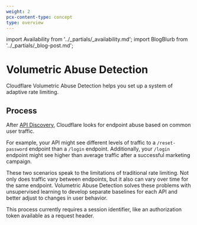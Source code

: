```yaml
---
weight: 2
pcx-content-type: concept
type: overview
---
```


import Availability from '../_partials/_availability.md';
import BlogBlurb from '../_partials/_blog-post.md';

# Volumetric Abuse Detection

<Availability />

Cloudflare Volumetric Abuse Detection helps you set up a system of adaptive rate limiting.

## Process

After [API Discovery](../api-discovery), Cloudflare looks for endpoint abuse based on common user traffic.

For example, your API might see different levels of traffic to a `/reset-password` endpoint than a `/login` endpoint. Additionally, your `/login` endpoint might see higher than average traffic after a successful marketing campaign.

These two scenarios speak to the limitations of traditional rate limiting. Not only does traffic vary between endpoints, but it also can vary over time for the same endpoint. Volumetric Abuse Detection solves these problems with unsupervised learning to develop separate baselines for each API and better adjust to changes in user behavior.

This process currently requires a session identifier, like an authorization token available as a request header.

<BlogBlurb />
